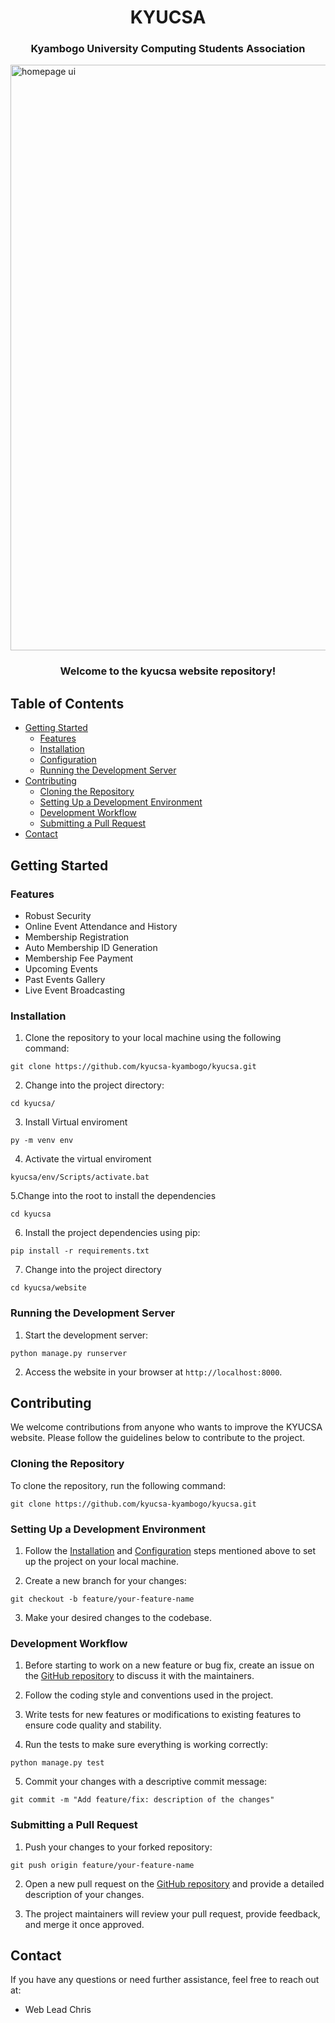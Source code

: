 <h1 align="center">KYUCSA</h1>
<h3 align="center">Kyambogo University Computing Students Association</h3>
<img width="937" alt="homepage ui" src="https://github.com/kyucsa-kyambogo/kyucsa/assets/117981104/27c6977e-c19f-402c-b7bb-21fb781d555f">
<br>
<h3 align="center">Welcome to the kyucsa website repository!</h3>

## Table of Contents
- [Getting Started](#getting-started)
  - [Features](#features)
  - [Installation](#installation)
  - [Configuration](#configuration)
  - [Running the Development Server](#running-the-development-server)
- [Contributing](#contributing)
  - [Cloning the Repository](#cloning-the-repository)
  - [Setting Up a Development Environment](#setting-up-a-development-environment)
  - [Development Workflow](#development-workflow)
  - [Submitting a Pull Request](#submitting-a-pull-request)
- [Contact](#contact)

## Getting Started
### Features
- Robust Security
- Online Event Attendance and History
- Membership Registration
- Auto Membership ID Generation
- Membership Fee Payment
- Upcoming Events
- Past Events Gallery
- Live Event Broadcasting

### Installation

1. Clone the repository to your local machine using the following command:
```
git clone https://github.com/kyucsa-kyambogo/kyucsa.git
```
2. Change into the project directory:
```
cd kyucsa/
```
3. Install Virtual enviroment
```
py -m venv env
```
4. Activate the virtual enviroment
```
kyucsa/env/Scripts/activate.bat
```
5.Change into the root to install the dependencies
```
cd kyucsa
```
6. Install the project dependencies using pip:
```
pip install -r requirements.txt
```
7. Change into the project directory
```
cd kyucsa/website
```

### Running the Development Server

1. Start the development server:
```
python manage.py runserver
```

2. Access the website in your browser at `http://localhost:8000`.

## Contributing

We welcome contributions from anyone who wants to improve the KYUCSA website. Please follow the guidelines below to contribute to the project.

### Cloning the Repository

To clone the repository, run the following command:
```
git clone https://github.com/kyucsa-kyambogo/kyucsa.git
```

### Setting Up a Development Environment

1. Follow the [Installation](#installation) and [Configuration](#configuration) steps mentioned above to set up the project on your local machine.

2. Create a new branch for your changes:
```
git checkout -b feature/your-feature-name
```

3. Make your desired changes to the codebase.

### Development Workflow

1. Before starting to work on a new feature or bug fix, create an issue on the [GitHub repository](https://github.com/kyucsa-kyambogo/kyucsa/issues) to discuss it with the maintainers.

2. Follow the coding style and conventions used in the project.

3. Write tests for new features or modifications to existing features to ensure code quality and stability.

4. Run the tests to make sure everything is working correctly:
```
python manage.py test
```

5. Commit your changes with a descriptive commit message:
```
git commit -m "Add feature/fix: description of the changes"
```

### Submitting a Pull Request

1. Push your changes to your forked repository:
```
git push origin feature/your-feature-name
```

2. Open a new pull request on the [GitHub repository](https://github.com/kyucsa-kyambogo/kyucsa/pulls) and provide a detailed description of your changes.

3. The project maintainers will review your pull request, provide feedback, and merge it once approved.

## Contact

If you have any questions or need further assistance, feel free to reach out at:

- Web Lead Chris
